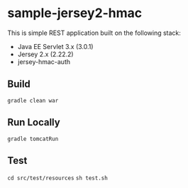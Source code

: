 # sample-jersey2-hmac

This is simple REST application built on the following stack:

* Java EE Servlet 3.x (3.0.1)
* Jersey 2.x (2.22.2)
* jersey-hmac-auth

## Build

`gradle clean war`

## Run Locally

`gradle tomcatRun`

## Test

`cd src/test/resources`
`sh test.sh`
